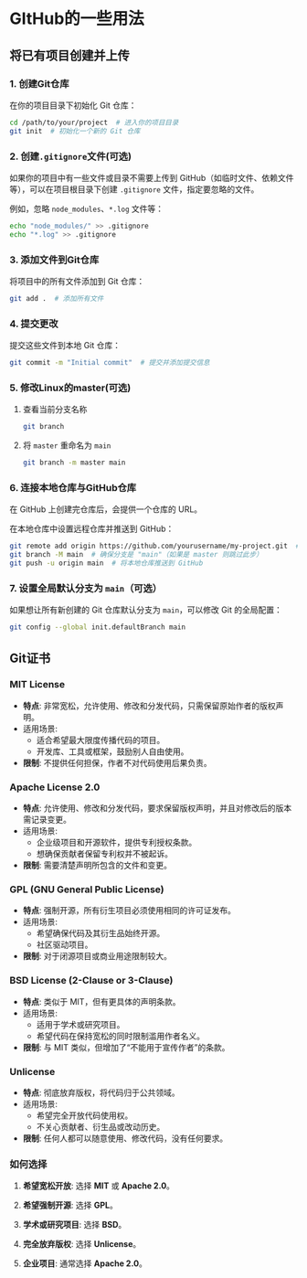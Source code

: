 # GItHub的一些用法

## 将已有项目创建并上传

### 1. 创建Git仓库

在你的项目目录下初始化 Git 仓库：

```bash
cd /path/to/your/project  # 进入你的项目目录
git init  # 初始化一个新的 Git 仓库
```

### 2. 创建`.gitignore`文件(可选)

如果你的项目中有一些文件或目录不需要上传到 GitHub（如临时文件、依赖文件等），可以在项目根目录下创建 `.gitignore` 文件，指定要忽略的文件。

例如，忽略 `node_modules`、`*.log` 文件等：

```bash
echo "node_modules/" >> .gitignore
echo "*.log" >> .gitignore
```

### 3. 添加文件到Git仓库

将项目中的所有文件添加到 Git 仓库：

```bash
git add .  # 添加所有文件
```

### 4. 提交更改

提交这些文件到本地 Git 仓库：

```bash
git commit -m "Initial commit"  # 提交并添加提交信息
```

### 5. 修改Linux的master(可选)

1. 查看当前分支名称

   ```bash
   git branch
   ```

2. 将 `master` 重命名为 `main`

   ```bash
   git branch -m master main
   ```

### 6. 连接本地仓库与GitHub仓库

在 GitHub 上创建完仓库后，会提供一个仓库的 URL。

在本地仓库中设置远程仓库并推送到 GitHub：

```bash
git remote add origin https://github.com/yourusername/my-project.git  # 设置远程仓库
git branch -M main  # 确保分支是 "main"（如果是 master 则跳过此步）
git push -u origin main  # 将本地仓库推送到 GitHub
```

### 7. 设置全局默认分支为 `main`（可选）

如果想让所有新创建的 Git 仓库默认分支为 `main`，可以修改 Git 的全局配置：

```bash
git config --global init.defaultBranch main
```

## Git证书

### **MIT License**

- **特点**: 非常宽松，允许使用、修改和分发代码，只需保留原始作者的版权声明。
- 适用场景:
  - 适合希望最大限度传播代码的项目。
  - 开发库、工具或框架，鼓励别人自由使用。
- **限制**: 不提供任何担保，作者不对代码使用后果负责。

### **Apache License 2.0**

- **特点**: 允许使用、修改和分发代码，要求保留版权声明，并且对修改后的版本需记录变更。
- 适用场景:
  - 企业级项目和开源软件，提供专利授权条款。
  - 想确保贡献者保留专利权并不被起诉。
- **限制**: 需要清楚声明所包含的文件和变更。

### **GPL (GNU General Public License)**

- **特点**: 强制开源，所有衍生项目必须使用相同的许可证发布。
- 适用场景:
  - 希望确保代码及其衍生品始终开源。
  - 社区驱动项目。
- **限制**: 对于闭源项目或商业用途限制较大。

### **BSD License (2-Clause or 3-Clause)**

- **特点**: 类似于 MIT，但有更具体的声明条款。
- 适用场景:
  - 适用于学术或研究项目。
  - 希望代码在保持宽松的同时限制滥用作者名义。
- **限制**: 与 MIT 类似，但增加了“不能用于宣传作者”的条款。

### **Unlicense**

- **特点**: 彻底放弃版权，将代码归于公共领域。
- 适用场景:
  - 希望完全开放代码使用权。
  - 不关心贡献者、衍生品或改动历史。
- **限制**: 任何人都可以随意使用、修改代码，没有任何要求。

### **如何选择**

1. **希望宽松开放**: 选择 **MIT** 或 **Apache 2.0**。

2. **希望强制开源**: 选择 **GPL**。

3. **学术或研究项目**: 选择 **BSD**。

4. **完全放弃版权**: 选择 **Unlicense**。

5. **企业项目**: 通常选择 **Apache 2.0**。

